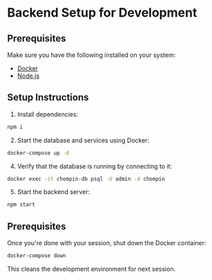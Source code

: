 # Backend Setup for Development

## Prerequisites
Make sure you have the following installed on your system:
- [Docker](https://www.docker.com/get-started)
- [Node.js](https://nodejs.org/)

## Setup Instructions

1. Install dependencies:
```sh
npm i
```
2. Start the database and services using Docker:
```sh
docker-compose up -d
```
4. Verify that the database is running by connecting to it:
```sh
docker exec -it chompin-db psql -U admin -d chompin
```
5. Start the backend server:
```sh
npm start
```
## Prerequisites
Once you're done with your session, shut down the Docker container:
```sh
docker-compose down
```
This cleans the development environment for next session. 
